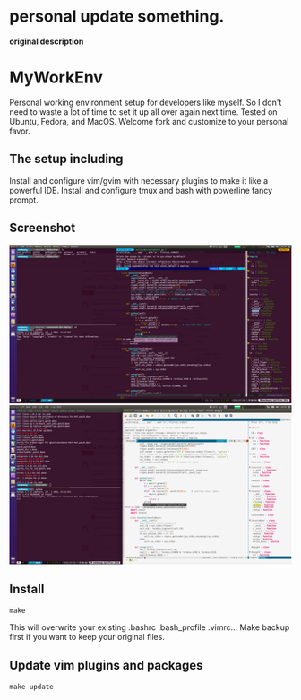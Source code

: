 # personal update something.

**original description**

# MyWorkEnv

Personal working environment setup for developers like myself. So I don't need to waste a lot of time to set it up all over again next time.
Tested on Ubuntu, Fedora, and MacOS. Welcome fork and customize to your personal favor.

## The setup including
Install and configure vim/gvim with necessary plugins to make it like a powerful IDE.
Install and configure tmux and bash with powerline fancy prompt.

## Screenshot
![alt tag](https://raw.githubusercontent.com/1ball/MyWorkEnv/master/pictures/terminal_sample.png)
![alt tag](https://raw.githubusercontent.com/1ball/MyWorkEnv/master/pictures/gui_sample.png)

## Install
    make
This will overwrite your existing .bashrc .bash_profile .vimrc... Make backup first if you want to keep your original files.

## Update vim plugins and packages
    make update
